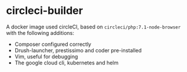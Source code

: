 # circleci-builder
A docker image used circleCI, based on `circleci/php:7.1-node-browser` with the following additions:

- Composer configured correctly
- Drush-launcher, prestissimo and coder pre-installed
- Vim, useful for debugging
- The google cloud cli, kubernetes and helm
